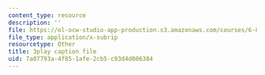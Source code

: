 ```yaml
---
content_type: resource
description: ''
file: https://ol-ocw-studio-app-production.s3.amazonaws.com/courses/6-858-computer-systems-security-fall-2014/7a07793a4f851afe2cb5c93d4d006384_XMEFdofERLI.srt
file_type: application/x-subrip
resourcetype: Other
title: 3play caption file
uid: 7a07793a-4f85-1afe-2cb5-c93d4d006384
---
```

